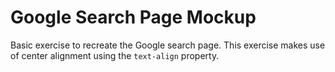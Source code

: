 # Google Search Page Mockup

Basic exercise to recreate the Google search page. This exercise makes use of center alignment using the `text-align` property.
